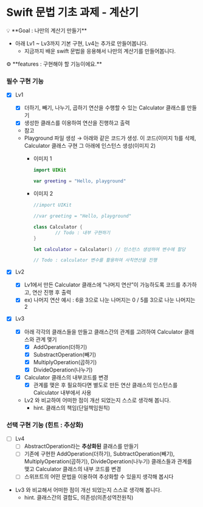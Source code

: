 # Swift 문법 기초 과제 - 계산기

<aside>
💡 **Goal : 나만의 계산기 만들기**

</aside>

- 아래 Lv1 ~ Lv3까지 기본 구현, Lv4는 추가로 만들어봅니다.
    - 지금까지 배운 swift 문법을 응용해서 나만의 계산기를 만들어봅니다.

<aside>
⚙ **features : 구현해야 할 기능이에요.**

</aside>

### 필수 구현 기능

- [x]  Lv1
    - [x]  더하기, 빼기, 나누기, 곱하기 연산을 수행할 수 있는 Calculator 클래스를 만들기
    - [x]  생성한 클래스를 이용하여 연산을 진행하고 출력
    - 참고
    - Playground 파일 생성 → 아래와 같은 코드가 생성. 이 코드(이미지 1)를 삭제, Calculator 클래스 구현
    그 아래에 인스턴스 생성(이미지 2)
        - 이미지 1
            
            ```swift
            import UIKit
            
            var greeting = "Hello, playground"
            ```
            
        - 이미지 2
            
            ```swift
            //import UIKit
            
            //var greeting = "Hello, playground"
            
            class Calculator {
                    // Todo : 내부 구현하기
            }
            
            let calculator = Calculator() // 인스턴스 생성하여 변수에 할당
            
            // Todo : calculator 변수를 활용하여 사칙연산을 진행
            ```
            
        
- [x]  Lv2
    - [x]  Lv1에서 만든 Calculator 클래스에 “나머지 연산”이 가능하도록 코드를 추가하고, 연산 진행 후 출력
    - [x]  ex) 나머지 연산 예시 : 6을 3으로 나눈 나머지는 0 / 5를 3으로 나눈 나머지는 2

- [x]  Lv3
    - [x]  아래 각각의 클래스들을 만들고 클래스간의 관계를 고려하여 Calculator 클래스와 관계 맺기
        - [x]  AddOperation(더하기)
        - [x]  SubstractOperation(빼기)
        - [x]  MultiplyOperation(곱하기)
        - [x]  DivideOperation(나누기)
    - [x]  Calculator 클래스의 내부코드를 변경
        - [x]  관계를 맺은 후 필요하다면 별도로 만든 연산 클래스의 인스턴스를 Calculator 내부에서 사용
    - Lv2 와 비교하여 어떠한 점이 개선 되었는지 스스로 생각해 봅니다.
        - hint. 클래스의 책임(단일책임원칙)

### 선택 구현 기능 (힌트 : 추상화)

- [ ]  Lv4
    - [ ]  AbstractOperation라는 **추상화된** 클래스를 만들기
    - [ ]  기존에 구현한 AddOperation(더하기), SubtractOperation(빼기), MultiplyOperation(곱하기), DivideOperation(나누기) 클래스들과 관계를 맺고 Calculator 클래스의 내부 코드를 변경
    - [ ]  스위프트의 어떤 문법을 이용하여 추상화할 수 있을지 생각해 봅시다
- Lv3 와 비교해서 어떠한 점이 개선 되었는지 스스로 생각해 봅니다.
    - hint. 클래스간의 결합도, 의존성(의존성역전원칙)
